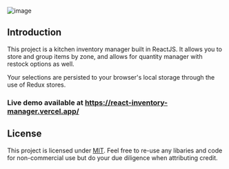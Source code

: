 ![image](https://i.gyazo.com/15c6aa8048308ce27f812cea74660fc1.gif)

## Introduction

This project is a kitchen inventory manager built in ReactJS. It allows you to store and group items by zone, and allows for quantity manager with restock options as well.

Your selections are persisted to your browser's local storage through the use of Redux stores.

### Live demo available at https://react-inventory-manager.vercel.app/

## License

This project is licensed under [MIT](https://github.com/asathkumara/react-inventory-manager/blob/master/LICENSE). Feel free to re-use any libaries and code for non-commercial use but do your due diligence when attributing credit.
